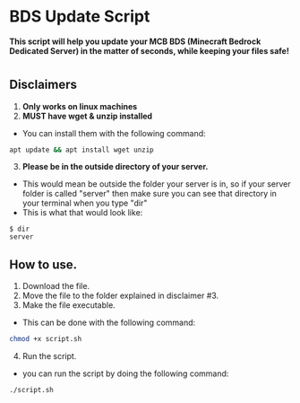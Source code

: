 # BDS Update Script

**This script will help you update your MCB BDS (Minecraft Bedrock Dedicated Server) in the matter of seconds, while keeping your files safe!** 

#
## Disclaimers
1. **Only works on linux machines**
2. **MUST have wget & unzip installed**
- You can install them with the following command: 
```sh
apt update && apt install wget unzip
```
3. **Please be in the outside directory of your server.**
- This would mean be outside the folder your server is in, so if your server folder is called "server" then make sure you can see that directory in your terminal when you type "dir"
- This is what that would look like:
```
$ dir
server
```
## How to use.
1. Download the file.
2. Move the file to the folder explained in disclaimer #3.
3. Make the file executable.
- This can be done with the following command:
```sh
chmod +x script.sh
```
4. Run the script.
 - you can run the script by doing the following command:
```sh
./script.sh
```
